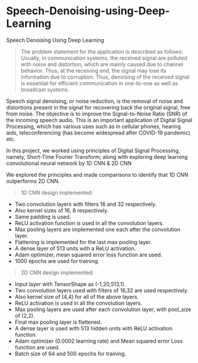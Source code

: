 # Speech-Denoising-using-Deep-Learning
Speech Denoising Using Deep Learning

> The problem statement for the application is described as follows:
Usually, in communication systems, the received signal are polluted with noise and distortion, which are mainly caused due to channel behavior. Thus, at the receiving end, the signal may lose its information due to corruption. Thus, denoising of the received signal is essential for efficient communication in one-to-one as well as broadcast systems. 

Speech signal denoising, or noise reduction, is the removal of noise and distortions present in the signal for recovering back the original signal, free from noise. The objective is to improve the Signal-to-Noise Ratio (SNR) of the incoming speech audio. This is an important application of Digital Signal Processing, which has various uses such as in cellular phones, hearing aids, teleconferencing (has become widespread after COVID-19 pandemic) etc.

In this project, we worked using principles of Digital Signal Processing, namely, Short-Time Fourier Transform; along with exploring deep learning convolutional neural network by 1D CNN & 2D CNN 

We explored the principles and made comparisons to identify that 1D CNN outperforms 2D CNN.


> 1D CNN design implemented:

- Two convolution layers with filters 16 and 32 respectively.
- Also kernel sizes of 16, 8 respectively.
- Same padding is used.
- ReLU activation function is used in all the convolution layers.
- Max pooling layers are implemented one each after the convolution layer.
- Flattening is implemented for the last max pooling layer.
- A dense layer of 513 units with a ReLU activation.
- Adam optimizer, mean squared error loss function are used.
- 1000 epochs are used for training.


> 2D CNN design implemented:

- Input layer with TensorShape as (-1,20,513,1).
- Two convolution layers used with filters of 16,32 are used respectively.
- Also kernel size of (4,4) for all of the above layers.
- ReLU activation is used in all the convolution layers.
- Max pooling layers are used after each convolution layer, with pool_size of (2,2).
- Final max pooling layer is flattened.
- A dense layer is used with 513 hidden units with ReLU activation function.
- Adam optimizer (0.0002 learning rate) and Mean squared error Loss function are used.
- Batch size of 64 and 500 epochs for training.    
